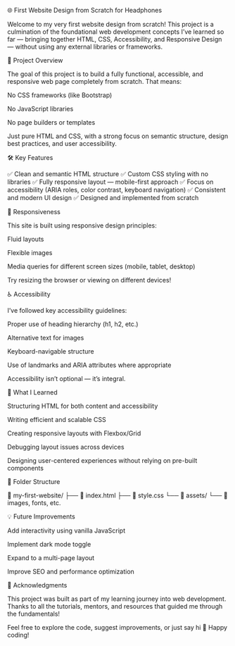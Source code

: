 🌐 First Website Design from Scratch for Headphones

Welcome to my very first website design from scratch!
This project is a culmination of the foundational web development concepts I’ve learned so far — bringing together HTML, CSS, Accessibility, and Responsive Design — without using any external libraries or frameworks.

🚀 Project Overview

The goal of this project is to build a fully functional, accessible, and responsive web page completely from scratch. That means:

No CSS frameworks (like Bootstrap)

No JavaScript libraries

No page builders or templates

Just pure HTML and CSS, with a strong focus on semantic structure, design best practices, and user accessibility.

🛠️ Key Features

✅ Clean and semantic HTML structure
✅ Custom CSS styling with no libraries
✅ Fully responsive layout — mobile-first approach
✅ Focus on accessibility (ARIA roles, color contrast, keyboard navigation)
✅ Consistent and modern UI design
✅ Designed and implemented from scratch

📱 Responsiveness

This site is built using responsive design principles:

Fluid layouts

Flexible images

Media queries for different screen sizes (mobile, tablet, desktop)

Try resizing the browser or viewing on different devices!

♿ Accessibility

I’ve followed key accessibility guidelines:

Proper use of heading hierarchy (h1, h2, etc.)

Alternative text for images

Keyboard-navigable structure

Use of landmarks and ARIA attributes where appropriate

Accessibility isn’t optional — it’s integral.

🧠 What I Learned

Structuring HTML for both content and accessibility

Writing efficient and scalable CSS

Creating responsive layouts with Flexbox/Grid

Debugging layout issues across devices

Designing user-centered experiences without relying on pre-built components

📂 Folder Structure

📁 my-first-website/
├── 📄 index.html
├── 📄 style.css
└── 📁 assets/
    └── 📄 images, fonts, etc.

💡 Future Improvements

Add interactivity using vanilla JavaScript

Implement dark mode toggle

Expand to a multi-page layout

Improve SEO and performance optimization

🙌 Acknowledgments

This project was built as part of my learning journey into web development.
Thanks to all the tutorials, mentors, and resources that guided me through the fundamentals!

Feel free to explore the code, suggest improvements, or just say hi 👋
Happy coding!